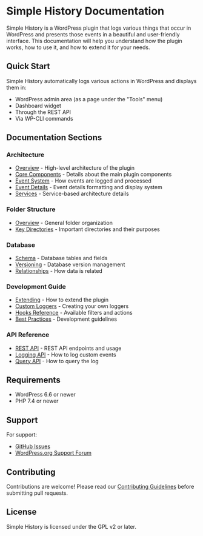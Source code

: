 # Simple History Documentation

Simple History is a WordPress plugin that logs various things that occur in WordPress and presents those events in a beautiful and user-friendly interface. This documentation will help you understand how the plugin works, how to use it, and how to extend it for your needs.

## Quick Start

Simple History automatically logs various actions in WordPress and displays them in:
- WordPress admin area (as a page under the "Tools" menu)
- Dashboard widget
- Through the REST API
- Via WP-CLI commands

## Documentation Sections

### Architecture
- [Overview](architecture/overview.md) - High-level architecture of the plugin
- [Core Components](architecture/core-components.md) - Details about the main plugin components
- [Event System](architecture/event-system.md) - How events are logged and processed
- [Event Details](architecture/event-details.md) - Event details formatting and display system
- [Services](architecture/services.md) - Service-based architecture details

### Folder Structure
- [Overview](folder-structure/overview.md) - General folder organization
- [Key Directories](folder-structure/key-directories.md) - Important directories and their purposes

### Database
- [Schema](database/schema.md) - Database tables and fields
- [Versioning](database/versioning.md) - Database version management
- [Relationships](database/relationships.md) - How data is related

### Development Guide
- [Extending](development/extending.md) - How to extend the plugin
- [Custom Loggers](development/custom-loggers.md) - Creating your own loggers
- [Hooks Reference](development/hooks-reference.md) - Available filters and actions
- [Best Practices](development/best-practices.md) - Development guidelines

### API Reference
- [REST API](rest-api.md) - REST API endpoints and usage
- [Logging API](development/logging-api.md) - How to log custom events
- [Query API](development/query-api.md) - How to query the log

## Requirements

- WordPress 6.6 or newer
- PHP 7.4 or newer

## Support

For support:
- [GitHub Issues](https://github.com/bonny/WordPress-Simple-History/issues)
- [WordPress.org Support Forum](https://wordpress.org/support/plugin/simple-history/)

## Contributing

Contributions are welcome! Please read our [Contributing Guidelines](../CONTRIBUTING.md) before submitting pull requests.

## License

Simple History is licensed under the GPL v2 or later. 